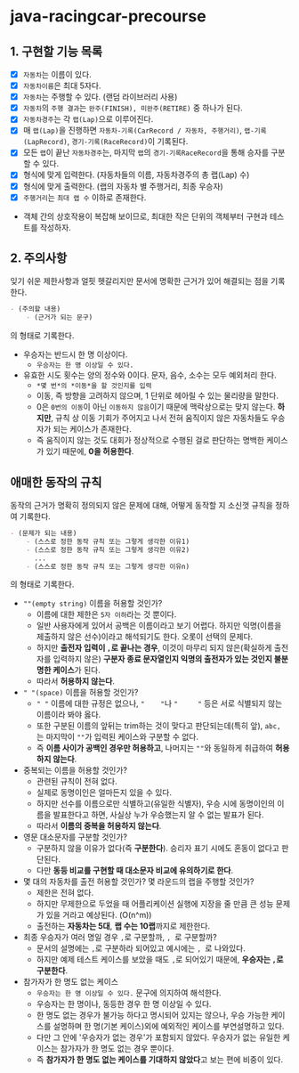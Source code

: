 # java-racingcar-precourse

## 1. 구현할 기능 목록

- [x] `자동차`는 이름이 있다.
- [x] `자동차이름`은 최대 5자다.
- [x] `자동차`는 주행할 수 있다. (랜덤 라이브러리 사용)
- [x] `자동차`의 `주행 결과`는 `완주(FINISH), 미완주(RETIRE)` 중 하나가 된다.
- [x] `자동차경주`는 각 `랩(Lap)`으로 이루어진다.
- [x] 매 `랩(Lap)`을 진행하면 `자동차-기록(CarRecord / 자동차, 주행거리)`, `랩-기록(LapRecord)`, `경기-기록(RaceRecord)`이 기록된다.
- [x] 모든 `랩`이 끝난 `자동차경주`는, 마지막 `랩`의 `경기-기록RaceRecord`을 통해 승자를 구분할 수 있다.
- [x] 형식에 맞게 입력한다. (자동차들의 이름, 자동차경주의 총 랩(Lap) 수)
- [x] 형식에 맞게 출력한다. (랩의 자동차 별 주행거리, 최종 우승자)
- [x] `주행거리`는 `최대 랩 수` 이하로 존재한다.
- 객체 간의 상호작용이 복잡해 보이므로, 최대한 작은 단위의 객체부터 구현과 테스트를 작성하자.

## 2. 주의사항

잊기 쉬운 제한사항과 얼핏 헷갈리지만 문서에 명확한 근거가 있어 해결되는 점을 기록한다.

```markdown
- (주의할 내용)
    - (근거가 되는 문구)
```

의 형태로 기록한다.

- 우승자는 반드시 한 명 이상이다.
    - `우승자는 한 명 이상일 수 있다.`
- 유효한 시도 횟수는 양의 정수와 0이다. 문자, 음수, 소수는 모두 예외처리 한다.
    - `*몇 번*의 *이동*을 할 것인지를 입력`
    - 이동, 즉 방향을 고려하지 않으며, 1 단위로 헤아릴 수 있는 물리량을 말한다.
    - 0은 `0번의 이동`이 아닌 `이동하지 않음`이기 때문에 맥락상으로는 맞지 않는다. **하지만**, 규칙 상 이동 기회가 주어지고 나서 전혀 움직이지 않은 자동차들도 우승자가 되는 케이스가 존재한다.
    - 즉 움직이지 않는 것도 대회가 정상적으로 수행된 걸로 판단하는 명백한 케이스가 있기 때문에, **0을 허용한다**.

## 애매한 동작의 규칙

동작의 근거가 명확히 정의되지 않은 문제에 대해, 어떻게 동작할 지 소신껏 규칙을 정하여 기록한다.

```markdown
- (문제가 되는 내용)
    - (스스로 정한 동작 규칙 또는 그렇게 생각한 이유1)
    - (스스로 정한 동작 규칙 또는 그렇게 생각한 이유2)
      ...
    - (스스로 정한 동작 규칙 또는 그렇게 생각한 이유n)
```

의 형태로 기록한다.

- `""(empty string)` 이름을 허용할 것인가?
    - 이름에 대한 제한은 `5자 이하`라는 것 뿐이다.
    - 일반 사용자에게 있어서 공백은 이름이라고 보기 어렵다. 하지만 익명(이름을 제출하지 않은 선수)이라고 해석되기도 한다. 오롯이 선택의 문제다.
    - 하지만 **출전자 입력이 `,`로 끝나는 경우**, 이것이 마무리 되지 않은(확실하게 출전자를 입력하지 않은) **구분자 종료 문자열인지 익명의 출전자가 있는 것인지 불분명한 케이스**가 된다.
    - 따라서 **허용하지 않는다**.
- `" "(space)` 이름을 허용할 것인가?
    - `" "` 이름에 대한 규정은 없으나, `"    "`나 `"     "` 등은 서로 식별되지 않는 이름이라 봐야 옳다.
    - 또한 구분된 이름의 앞뒤는 trim하는 것이 맞다고 판단되는데(특히 앞), `abc, `는 마지막이 `""`가 입력된 케이스와 구분할 수 없다.
    - 즉 **이름 사이가 공백인 경우만 허용하고**, 나머지는 `""`와 동일하게 취급하여 **허용하지 않는다**.
- 중복되는 이름을 허용할 것인가?
    - 관련된 규칙이 전혀 없다.
    - 실제로 동명이인은 얼마든지 있을 수 있다.
    - 하지만 선수를 이름으로만 식별하고(유일한 식별자), 우승 시에 동명이인의 이름을 발표한다고 하면, 사실상 누가 우승했는지 알 수 없는 발표가 된다.
    - 따라서 **이름의 중복을 허용하지 않는다**.
- 영문 대소문자를 구분할 것인가?
    - 구분하지 않을 이유가 없다(즉 **구분한다**). 승리자 표기 시에도 혼동이 없다고 판단된다.
    - 다만 **동등 비교를 구현할 때 대소문자 비교에 유의하기로 한다**.
- 몇 대의 자동차를 출전 허용할 것인가? 몇 라운드의 랩을 주행할 것인가?
    - 제한은 전혀 없다.
    - 하지만 무제한으로 두었을 때 어플리케이션 실행에 지장을 줄 만큼 큰 성능 문제가 있을 거라고 예상된다. (O(n^m))
    - 출전하는 **자동차는 5대**, **랩 수는 10랩**까지로 제한한다.
- 최종 우승자가 여러 명일 경우 `,`로 구분할까, `, `로 구분할까?
    - 문서의 설명에는 `,`로 구분하라 되어있고 예시에는 `, `로 나와있다.
    - 하지만 예제 테스트 케이스를 보았을 때도 `,`로 되어있기 때문에, **우승자는 `,`로 구분한다**.
- 참가자가 한 명도 없는 케이스
    - `우승자는 한 명 이상일 수 있다.` 문구에 의지하여 해석한다.
    - 우승자는 한 명이나, 동등한 경우 한 명 이상일 수 있다.
    - 한 명도 없는 경우가 불가능 하다고 명시되어 있지는 않으나, 우승 가능한 케이스를 설명하며 한 명(기본 케이스)외에 예외적인 케이스를 부연설명하고 있다.
    - 다만 그 안에 '우승자가 없는 경우'가 포함되지 않았다. 우승자가 없는 유일한 케이스는 참가자가 한 명도 없는 경우 뿐이다.
    - 즉 **참가자가 한 명도 없는 케이스를 기대하지 않았다**고 보는 편에 비중이 있다.
